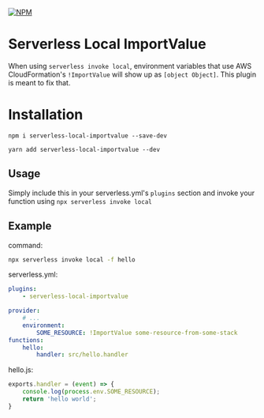[![NPM](https://nodei.co/npm/serverless-local-importvalue.png)](https://nodei.co/npm/serverless-local-importvalue/)

# Serverless Local ImportValue

When using `serverless invoke local`, environment variables that use AWS CloudFormation's `!ImportValue` will show up as `[object Object]`. This plugin is meant to fix that.

# Installation
```npm i serverless-local-importvalue --save-dev```

```yarn add serverless-local-importvalue --dev```

## Usage
Simply include this in your serverless.yml's `plugins` section and invoke your function using `npx serverless invoke local`

## Example
command:
```sh
npx serverless invoke local -f hello
```
serverless.yml:
```yml
plugins:
    - serverless-local-importvalue

provider:
    # ...
    environment:
        SOME_RESOURCE: !ImportValue some-resource-from-some-stack
functions:
    hello:
        handler: src/hello.handler
```
hello.js:
```js
exports.handler = (event) => {
    console.log(process.env.SOME_RESOURCE);
    return 'hello world';
}
```

